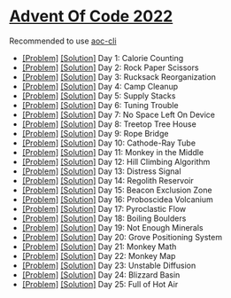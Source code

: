 # [Advent Of Code 2022](https://adventofcode.com/2022/)

Recommended to use [aoc-cli](https://github.com/scarvalhojr/aoc-cli)

- [[Problem]](https://adventofcode.com/2022/day/1) [[Solution]](src/Day01.kt) Day 1: Calorie Counting
- [[Problem]](https://adventofcode.com/2022/day/2) [[Solution]](src/Day02.kt) Day 2: Rock Paper Scissors
- [[Problem]](https://adventofcode.com/2022/day/3) [[Solution]](src/Day03.kt) Day 3: Rucksack Reorganization
- [[Problem]](https://adventofcode.com/2022/day/4) [[Solution]](src/Day04.kt) Day 4: Camp Cleanup
- [[Problem]](https://adventofcode.com/2022/day/5) [[Solution]](src/Day05.kt) Day 5: Supply Stacks
- [[Problem]](https://adventofcode.com/2022/day/6) [[Solution]](src/Day06.kt) Day 6: Tuning Trouble
- [[Problem]](https://adventofcode.com/2022/day/7) [[Solution]](src/Day07.kt) Day 7: No Space Left On Device
- [[Problem]](https://adventofcode.com/2022/day/8) [[Solution]](src/Day08.kt) Day 8: Treetop Tree House
- [[Problem]](https://adventofcode.com/2022/day/9) [[Solution]](src/Day09.kt) Day 9: Rope Bridge
- [[Problem]](https://adventofcode.com/2022/day/10) [[Solution]](src/Day10.kt) Day 10: Cathode-Ray Tube
- [[Problem]](https://adventofcode.com/2022/day/11) [[Solution]](src/Day11.kt) Day 11: Monkey in the Middle
- [[Problem]](https://adventofcode.com/2022/day/12) [[Solution]](src/Day12.kt) Day 12: Hill Climbing Algorithm
- [[Problem]](https://adventofcode.com/2022/day/13) [[Solution]](src/Day13.kt) Day 13: Distress Signal
- [[Problem]](https://adventofcode.com/2022/day/14) [[Solution]](src/Day14.kt) Day 14: Regolith Reservoir
- [[Problem]](https://adventofcode.com/2022/day/15) [[Solution]](src/Day15.kt) Day 15: Beacon Exclusion Zone
- [[Problem]](https://adventofcode.com/2022/day/16) [[Solution]](src/Day16.kt) Day 16: Proboscidea Volcanium
- [[Problem]](https://adventofcode.com/2022/day/17) [[Solution]](src/Day17.kt) Day 17: Pyroclastic Flow
- [[Problem]](https://adventofcode.com/2022/day/18) [[Solution]](src/Day18.kt) Day 18: Boiling Boulders
- [[Problem]](https://adventofcode.com/2022/day/19) [[Solution]](src/Day19.kt) Day 19: Not Enough Minerals
- [[Problem]](https://adventofcode.com/2022/day/20) [[Solution]](src/Day20.kt) Day 20: Grove Positioning System
- [[Problem]](https://adventofcode.com/2022/day/21) [[Solution]](src/Day21.kt) Day 21: Monkey Math
- [[Problem]](https://adventofcode.com/2022/day/22) [[Solution]](src/Day22.kt) Day 22: Monkey Map
- [[Problem]](https://adventofcode.com/2022/day/23) [[Solution]](src/Day23.kt) Day 23: Unstable Diffusion
- [[Problem]](https://adventofcode.com/2022/day/24) [[Solution]](src/Day24.kt) Day 24: Blizzard Basin
- [[Problem]](https://adventofcode.com/2022/day/25) [[Solution]](src/Day25.kt) Day 25: Full of Hot Air
